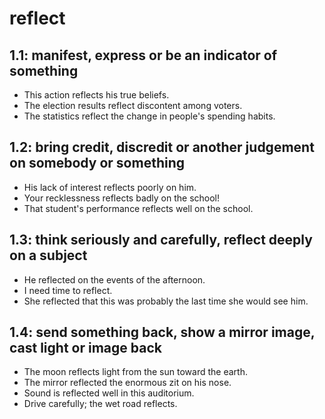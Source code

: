 # reflect
## 1.1: manifest, express or be an indicator of something

  *  This action reflects his true beliefs.
  *  The election results reflect discontent among voters.
  *  The statistics reflect the change in people's spending habits.

## 1.2: bring credit, discredit or another judgement on somebody or something

  *  His lack of interest reflects poorly on him.
  *  Your recklessness reflects badly on the school!
  *  That student's performance reflects well on the school.

## 1.3: think seriously and carefully, reflect deeply on a subject

  *  He reflected on the events of the afternoon.
  *  I need time to reflect.
  *  She reflected that this was probably the last time she would see him.

## 1.4: send something back, show a mirror image, cast light or image back

  *  The moon reflects light from the sun toward the earth.
  *  The mirror reflected the enormous zit on his nose.
  *  Sound is reflected well in this auditorium.
  *  Drive carefully; the wet road reflects.
